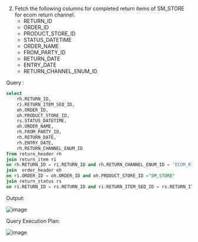 2. Fetch the following columns for completed return items of SM_STORE for ecom return channel.<br>
	- RETURN_ID <br>
	- ORDER_ID<br>
	- PRODUCT_STORE_ID<br> 
	- STATUS_DATETIME<br>
	- ORDER_NAME <br>
	- FROM_PARTY_ID <br>
	- RETURN_DATE <br>
	- ENTRY_DATE<br>
	- RETURN_CHANNEL_ENUM_ID<br>

Query :
```sql
select 
	rh.RETURN_ID,
	ri.RETURN_ITEM_SEQ_ID,
	oh.ORDER_ID,
	oh.PRODUCT_STORE_ID,
	rs.STATUS_DATETIME,
	oh.ORDER_NAME,
	rh.FROM_PARTY_ID,
	rh.RETURN_DATE,
	rh.ENTRY_DATE,
	rh.RETURN_CHANNEL_ENUM_ID 
from return_header rh 
join return_item ri
on rh.RETURN_ID = ri.RETURN_ID and rh.RETURN_CHANNEL_ENUM_ID = 'ECOM_RTN_CHANNEL'
join  order_header oh 
on ri.ORDER_ID = oh.ORDER_ID and oh.PRODUCT_STORE_ID ="SM_STORE"
join return_status rs 
on ri.RETURN_ID = rs.RETURN_ID and ri.RETURN_ITEM_SEQ_ID = rs.RETURN_ITEM_SEQ_ID and rs.STATUS_ID ="RETURN_COMPLETED";
```
Output:

![image](https://github.com/Sandesh3003/TrainingAssignment/assets/77960808/71789474-3d2d-4388-b681-a508a3d58470)

Query Execution Plan:

![image](https://github.com/Sandesh3003/TrainingAssignment/assets/77960808/262870ae-d53b-4500-96e9-77eda31b333b)
